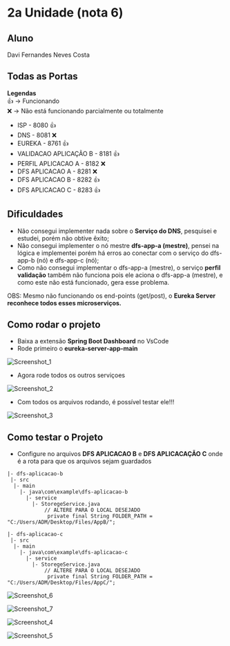 # 2a Unidade (nota 6)

## Aluno
Davi Fernandes Neves Costa

## Todas as Portas
**Legendas** <br />
👍 -> Funcionando  <br />
❌ -> Não está funcionando parcialmente ou totalmente


- ISP - 8080 👍
- DNS - 8081 ❌
- EUREKA - 8761 👍
- VALIDACAO APLICAÇÃO B - 8181 👍
- PERFIL APLICACAO A - 8182 ❌
- DFS APLICACAO A - 8281 ❌
- DFS APLICACAO B - 8282 👍
- DFS APLICACAO C - 8283 👍

## Dificuldades
- Não consegui implementer nada sobre o **Serviço do DNS**, pesquisei e estudei, porém não obtive êxito;
- Não consegui implementer o nó mestre **dfs-app-a (mestre)**, pensei na lógica e implementei porém há erros ao conectar com o serviço do dfs-app-b (nó) e dfs-app-c (nó);
- Como não consegui implementar o dfs-app-a (mestre), o serviço **perfil validação** também não funciona pois ele aciona o dfs-app-a (mestre), e como este não está funcionado, gera esse problema.
  
OBS: Mesmo não funcionando os end-points (get/post), o **Eureka Server reconhece todos esses microserviços.**

## Como rodar o projeto
- Baixa a extensão **Spring Boot Dashboard** no VsCode
- Rode primeiro o **eureka-server-app-main**
  
![Screenshot_1](https://github.com/davimgfx/SD-Projeto-Unidade-2/assets/118557337/a65798e3-8829-4519-b945-f59e82107f98)

- Agora rode todos os outros serviçoes
  
![Screenshot_2](https://github.com/davimgfx/SD-Projeto-Unidade-2/assets/118557337/5388789b-4427-498d-9545-0df19601eb96)

- Com todos os arquivos rodando, é possível testar ele!!!

![Screenshot_3](https://github.com/davimgfx/SD-Projeto-Unidade-2/assets/118557337/2561a410-3e49-4f67-b717-5828e2269297)


## Como testar o Projeto
- Configure no arquivos **DFS APLICACAO B** e **DFS APLICACAÇÃO C** onde é a rota para que os arquivos sejam guardados 
```
|- dfs-aplicacao-b
 |- src
  |- main
    |- java\com\example\dfs-aplicacao-b
      |- service
        |- StoregeService.java
            // ALTERE PARA O LOCAL DESEJADO
             private final String FOLDER_PATH = "C:/Users/ADM/Desktop/Files/AppB/";
```
```
|- dfs-aplicacao-c
 |- src
  |- main
    |- java\com\example\dfs-aplicacao-c
      |- service
        |- StoregeService.java
            // ALTERE PARA O LOCAL DESEJADO
             private final String FOLDER_PATH = "C:/Users/ADM/Desktop/Files/AppC/";
```
![Screenshot_6](https://github.com/davimgfx/SD-Projeto-Unidade-2/assets/118557337/e657c366-fc6a-4ea3-8bab-87e71cfcf9eb)

![Screenshot_7](https://github.com/davimgfx/SD-Projeto-Unidade-2/assets/118557337/adbfb89f-39fb-4c8d-98a9-05ed2839f7c0)

![Screenshot_4](https://github.com/davimgfx/SD-Projeto-Unidade-2/assets/118557337/c2ab1811-db76-47f8-8097-143c19aa4645)

![Screenshot_5](https://github.com/davimgfx/SD-Projeto-Unidade-2/assets/118557337/c1a644f0-8cc3-454b-b078-6a195d14c550)

